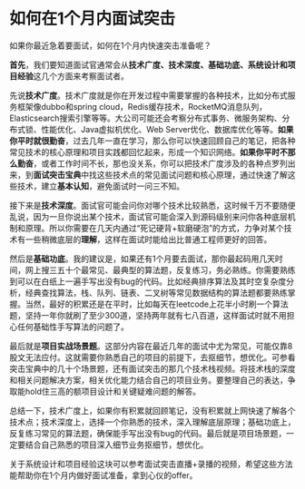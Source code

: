 # 如何在1个月内面试突击

如果你最近急着要面试，如何在1个月内快速突击准备呢？

**首先**，我们要知道面试官通常会从**技术广度、技术深度、基础功底、系统设计和项目经验**这几个方面来考察面试者。

先说**技术广度**。技术广度就是你在开发过程中需要掌握的各种技术，比如分布式服务框架像dubbo和spring cloud，Redis缓存技术，RocketMQ消息队列，Elasticsearch搜索引擎等等。大公司可能还会考察分布式事务、微服务架构、分布式锁、性能优化、Java虚拟机优化、Web Server优化、数据库优化等等。**如果你平时就很勤奋**，过去几年一直在学习，那么你可以快速回顾自己的笔记，把各种常见技术的核心原理和项目实践都回忆起来，形成一个知识网络。**如果你平时不那么勤奋**，或者工作时间不长，那也没关系，你可以把技术广度涉及的各种点罗列出来，到**面试突击宝典**中找这些技术点的常见面试问题和核心原理，通过快速了解这些技术，建立**基本认知**，避免面试时一问三不知。

接下来是**技术深度**。面试官可能会问你对哪个技术比较熟悉，这时候千万不要随便乱说，因为一旦你说出某个技术，面试官可能会深入到源码级别来问你各种底层机制和原理。所以你需要在几天内通过“死记硬背+软磨硬泡”的方式，力争对某个技术有一些稍微底层的**理解**，这样在面试时能给出比普通工程师更好的回答。

然后是**基础功底**。我的建议是，如果还有1个月要去面试，那你最起码用几天时间，网上搜三五十个最常见、最典型的算法题，反复练习，务必熟练。你需要熟练到可以在白纸上一遍手写出没有bug的代码。比如经典排序算法及其时空复杂度分析，经典查找算法，栈、队列、链表、二叉树等常见数据结构的算法题都要熟练掌握。当然，最好的积累还是在平时，比如每天在leetcode上花半小时刷一个算法题，坚持一年你就刷了至少300道，坚持两年就有七八百道，这样面试时就不用担心任何基础性手写算法的问题了。

最后就是**项目实战场景题**。这部分内容在最近几年的面试中尤为常见，可能仅靠8股文无法应付。这就需要你熟悉自己的项目的前提下，去抠细节，想优化。可参看突击宝典中的几十个场景题，还有面试突击的那几个技术栈视频。将技术栈的深度和相关问题解决方案，相关优化能力结合自己的项目业务。要整理自己的表达，争取能hold住三高的额项目设计和关键疑难问题的解答。

总结一下，技术广度上，如果你有积累就回顾笔记，没有积累就上网快速了解各个技术点；技术深度上，选择一个你熟悉的技术，深入理解底层原理；基础功底上，反复练习常见的算法题，确保能手写出没有bug的代码。最后就是项目场景题，一定要结合自己熟悉的项目深入细节业务抠细节，想优化。

关于系统设计和项目经验这块可以参考面试突击直播+录播的视频，希望这些方法能帮助你在1个月内做好面试准备，拿到心仪的offer。
